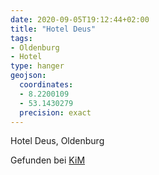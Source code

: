 ```yaml
---
date: 2020-09-05T19:12:44+02:00
title: "Hotel Deus"
tags:
- Oldenburg
- Hotel
type: hanger
geojson:
  coordinates:
  - 8.2200109
  - 53.1430279
  precision: exact
---
```

Hotel Deus, Oldenburg


<div class="source">Gefunden bei <a href="https://www.neue-arbeit-brockensammlung.de/geschaefte/zweigstelle-kim/">KiM</a></div>
